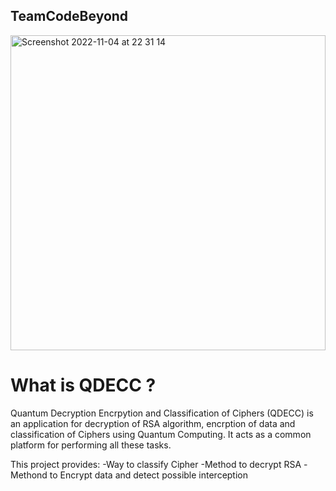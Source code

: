 ## TeamCodeBeyond
<img width="504" alt="Screenshot 2022-11-04 at 22 31 14" src="https://user-images.githubusercontent.com/95047694/200163871-bced6626-00d6-4806-845f-d5e01fd6a0bb.png">

# What is QDECC ?
Quantum Decryption Encrpytion and Classification of Ciphers (QDECC) is an application for decryption of RSA algorithm, encrption of data and classification of Ciphers using Quantum Computing. It acts as a common platform for performing all these tasks.

This project provides:
-Way to classify Cipher
-Method to decrypt RSA 
-Methond to Encrypt data and detect possible interception

